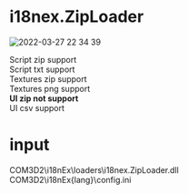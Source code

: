# i18nex.ZipLoader

![2022-03-27 22 34 39](https://user-images.githubusercontent.com/20321215/160284108-18c197d5-42d7-4fc4-ac7d-a0adf47cf3a8.png)  

Script zip support  
Script txt support  
Textures zip support  
Textures png support  
**UI zip not support**  
UI csv support  

# input  

COM3D2\i18nEx\loaders\i18nex.ZipLoader.dll  
COM3D2\i18nEx\{lang}\config.ini  

